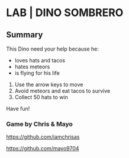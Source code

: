 # LAB | DINO SOMBRERO

## Summary

This Dino need your help because he:

- loves hats and tacos
- hates meteors
- is flying for his life

1. Use the arrow keys to move
2. Avoid meteors and eat tacos to survive
3. Collect 50 hats to win

Have fun!

### Game by Chris & Mayo

https://github.com/iamchrisas

https://github.com/mayo9704
